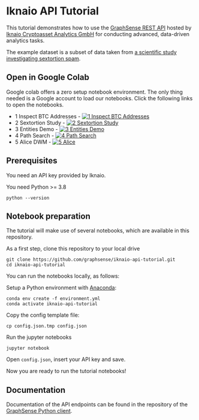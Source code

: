 # Iknaio API Tutorial

This tutorial demonstrates how to use the [GraphSense REST API](https://api.ikna.io) hosted by [Iknaio Cryptoasset Analytics GmbH](https://www.ikna.io) for conducting advanced, data-driven analytics tasks.

The example dataset is a subset of data taken from [a scientific study investigating sextortion spam][paper].

## Open in Google Colab

Google colab offers a zero setup notebook environment. The only thing needed is a Google account to load our notebooks.
Click the following links to open the notebooks.

- 1 Inspect BTC Addresses - [![1 Inspect BTC Addresses](https://colab.research.google.com/assets/colab-badge.svg)](https://githubtocolab.com/iknaio/iknaio-api-tutorial/blob/main/01_Inspect_BTC_address.ipynb)
- 2 Sextortion Study - [![2 Sextortion Study](https://colab.research.google.com/assets/colab-badge.svg)](https://githubtocolab.com/iknaio/iknaio-api-tutorial/blob/main/standalone/02_Sextortion_Study.ipynb)
- 3 Entities Demo - [![3 Entities Demo](https://colab.research.google.com/assets/colab-badge.svg)](https://githubtocolab.com/iknaio/iknaio-api-tutorial/blob/main/03_Basic_Entities_Demo.ipynb)
- 4 Path Search - [![4 Path Search](https://colab.research.google.com/assets/colab-badge.svg)](https://githubtocolab.com/iknaio/iknaio-api-tutorial/blob/main/04_Path_Search.ipynb)
- 5 Alice DWM - [![5 Alice](https://colab.research.google.com/assets/colab-badge.svg)](https://githubtocolab.com/iknaio/iknaio-api-tutorial/blob/main/standalone/05_alice_dwm.ipynb)
## Prerequisites

You need an API key provided by Iknaio.

You need Python >= 3.8

	python --version

## Notebook preparation

The tutorial will make use of several notebooks, which are available in this repository.

As a first step, clone this repository to your local drive

    git clone https://github.com/graphsense/iknaio-api-tutorial.git
    cd iknaio-api-tutorial

You can run the notebooks locally, as follows:

Setup a Python environment with [Anaconda](https://www.anaconda.com/products/distribution):

    conda env create -f environment.yml
    conda activate iknaio-api-tutorial

Copy the config template file:

    cp config.json.tmp config.json

Run the jupyter notebooks

    jupyter notebook

Open `config.json`, insert your API key and save.

Now you are ready to run the tutorial notebooks!


## Documentation

Documentation of the API endpoints can be found in the repository of the [GraphSense Python client](https://github.com/graphsense/graphsense-python/#documentation-for-api-endpoints).

[paper]: https://arxiv.org/abs/1908.01051
